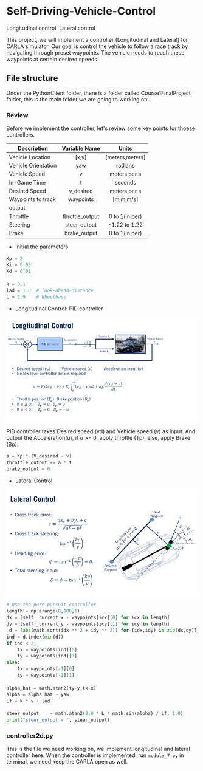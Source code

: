 # Self-Driving-Vehicle-Control
Longitudinal control, Lateral control 

This project, we will implement a controller (Longitudinal and Lateral) for CARLA simulator. Our goal is control the vehicle to follow a race track by navigating through preset waypoints. The vehicle needs to reach these waypoints at certain desired speeds. 

## File structure
Under the PythonClient folder, there is a folder called Course1FinalProject folder, this is the main folder we are going to working on. 
### Review
Before we implement the controller, let's review some key points for thoese controllers. 

|Description         | Variable Name | Units          |
|---------------     |:-------------:|:--------------:|
|Vehicle Location    |[x,y]          | [meters,meters]|
|Vehicle Orientation |yaw            | radians        |
|Vehicle Speed       |v              | meters per s   |
|In-Game Time        |t              | seconds        |
|Desired Speed       |v_desired      | meters per s   |
|Waypoints to track  |waypoints      | [m,m,m/s]      |
|   output                                            |
|Throttle            |throttle_output|0 to 1(in per)  |
|Steering            |steer_output   |-1.22 to 1.22   |
|Brake               |brake_output   | 0 to 1(in per) |

* Initial the parameters

```python
Kp = 2
Ki = 0.05
Kd = 0.01

k = 0.1
lad = 1.0  # look-ahead-distance
L = 2.9    # Wheelbase

```

* Longitudinal Control: PID controller

![PID](https://github.com/garychian/Self-Driving-Vehicle-Control/blob/master/PID.jpg)

PID controller takes Desired speed (vd) and Vehicle speed (v) as input. And output the Acceleration(u), if u >= 0, apply throttle (Tp), else, apply Brake (Bp).

```python
a = Kp * (V_desired - v)
throttle_output += a * t
brake_output = 0
```

* Lateral Control

![](https://github.com/garychian/Self-Driving-Vehicle-Control/blob/master/Lateral%20Control.jpg)

```python
# Use the pure pursuit controller
length = np.arange(0,100,1)
dx = [self._current_x - waypoints[icx][0] for icx in length]
dy = [self._current_y - waypoints[icy][1] for icy in length]
 d = [abs(math.sqrt(idx ** 2 + idy ** 2)) for (idx,idy) in zip(dx,dy)]
ind = d.index(min(d))
if ind < 2:
    tx = waypoints[ind][0]
    ty = waypoints[ind][1]
else:
	tx = waypoints[-1][0]
    ty = waypoints[-1][1]

alpha_hat = math.atan2(ty-y,tx-x)
alpha = alpha_hat - yaw
Lf = k * v + lad

steer_output    = math.atan2(2.0 * L * math.sin(alpha) / Lf, 1.0)
print("steer_output = ", steer_output)

```


### controller2d.py
This is the file we need working on, we implement longitudinal and lateral controller here. When the controller is implemented, run `module_7.py` in terminal, we need keep the CARLA open as well. 

